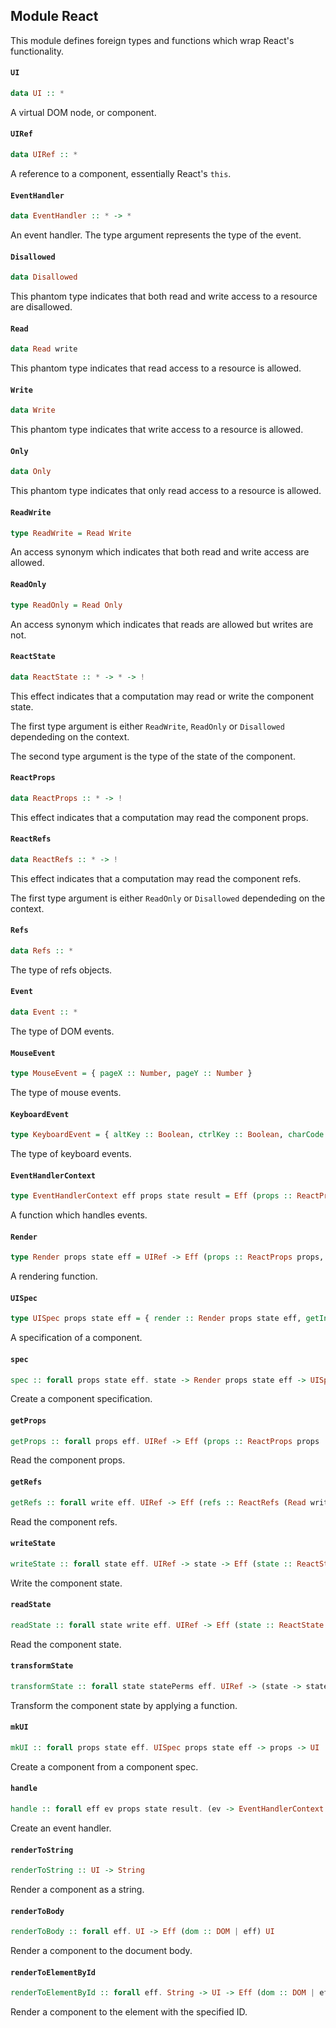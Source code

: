 ## Module React

This module defines foreign types and functions which wrap React's functionality.

#### `UI`

``` purescript
data UI :: *
```

A virtual DOM node, or component.

#### `UIRef`

``` purescript
data UIRef :: *
```

A reference to a component, essentially React's `this`.

#### `EventHandler`

``` purescript
data EventHandler :: * -> *
```

An event handler. The type argument represents the type of the event.

#### `Disallowed`

``` purescript
data Disallowed
```

This phantom type indicates that both read and write access to a resource are disallowed.

#### `Read`

``` purescript
data Read write
```

This phantom type indicates that read access to a resource is allowed.

#### `Write`

``` purescript
data Write
```

This phantom type indicates that write access to a resource is allowed.

#### `Only`

``` purescript
data Only
```

This phantom type indicates that only read access to a resource is allowed.

#### `ReadWrite`

``` purescript
type ReadWrite = Read Write
```

An access synonym which indicates that both read and write access are allowed.

#### `ReadOnly`

``` purescript
type ReadOnly = Read Only
```

An access synonym which indicates that reads are allowed but writes are not.

#### `ReactState`

``` purescript
data ReactState :: * -> * -> !
```

This effect indicates that a computation may read or write the component state.

The first type argument is either `ReadWrite`, `ReadOnly` or `Disallowed` dependeding on the context.

The second type argument is the type of the state of the component.

#### `ReactProps`

``` purescript
data ReactProps :: * -> !
```

This effect indicates that a computation may read the component props.

#### `ReactRefs`

``` purescript
data ReactRefs :: * -> !
```

This effect indicates that a computation may read the component refs.

The first type argument is either `ReadOnly` or `Disallowed` dependeding on the context.

#### `Refs`

``` purescript
data Refs :: *
```

The type of refs objects.

#### `Event`

``` purescript
data Event :: *
```

The type of DOM events.

#### `MouseEvent`

``` purescript
type MouseEvent = { pageX :: Number, pageY :: Number }
```

The type of mouse events.

#### `KeyboardEvent`

``` purescript
type KeyboardEvent = { altKey :: Boolean, ctrlKey :: Boolean, charCode :: Int, key :: String, keyCode :: Int, locale :: String, location :: Int, metaKey :: Boolean, repeat :: Boolean, shiftKey :: Boolean, which :: Int }
```

The type of keyboard events.

#### `EventHandlerContext`

``` purescript
type EventHandlerContext eff props state result = Eff (props :: ReactProps props, refs :: ReactRefs ReadOnly, state :: ReactState ReadWrite state | eff) result
```

A function which handles events.

#### `Render`

``` purescript
type Render props state eff = UIRef -> Eff (props :: ReactProps props, refs :: ReactRefs Disallowed, state :: ReactState ReadOnly state | eff) UI
```

A rendering function.

#### `UISpec`

``` purescript
type UISpec props state eff = { render :: Render props state eff, getInitialState :: UIRef -> Eff (props :: ReactProps props, state :: ReactState Disallowed state, refs :: ReactRefs Disallowed | eff) state, componentWillMount :: UIRef -> Eff (props :: ReactProps props, state :: ReactState ReadWrite state, refs :: ReactRefs Disallowed | eff) Unit, componentDidMount :: UIRef -> Eff (props :: ReactProps props, state :: ReactState ReadWrite state, refs :: ReactRefs ReadOnly | eff) Unit, componentWillReceiveProps :: UIRef -> Eff (props :: ReactProps props, state :: ReactState ReadWrite state, refs :: ReactRefs ReadOnly | eff) Unit, shouldComponentUpdate :: UIRef -> Eff (props :: ReactProps props, state :: ReactState ReadWrite state, refs :: ReactRefs ReadOnly | eff) Boolean, componentWillUpdate :: UIRef -> Eff (props :: ReactProps props, state :: ReactState ReadWrite state, refs :: ReactRefs ReadOnly | eff) Unit, componentDidUpdate :: UIRef -> Eff (props :: ReactProps props, state :: ReactState ReadOnly state, refs :: ReactRefs ReadOnly | eff) Unit, componentWillUnmount :: UIRef -> Eff (props :: ReactProps props, state :: ReactState ReadOnly state, refs :: ReactRefs ReadOnly | eff) Unit }
```

A specification of a component.

#### `spec`

``` purescript
spec :: forall props state eff. state -> Render props state eff -> UISpec props state eff
```

Create a component specification.

#### `getProps`

``` purescript
getProps :: forall props eff. UIRef -> Eff (props :: ReactProps props | eff) props
```

Read the component props.

#### `getRefs`

``` purescript
getRefs :: forall write eff. UIRef -> Eff (refs :: ReactRefs (Read write) | eff) Refs
```

Read the component refs.

#### `writeState`

``` purescript
writeState :: forall state eff. UIRef -> state -> Eff (state :: ReactState ReadWrite state | eff) state
```

Write the component state.

#### `readState`

``` purescript
readState :: forall state write eff. UIRef -> Eff (state :: ReactState (Read write) state | eff) state
```

Read the component state.

#### `transformState`

``` purescript
transformState :: forall state statePerms eff. UIRef -> (state -> state) -> Eff (state :: ReactState ReadWrite state | eff) state
```

Transform the component state by applying a function.

#### `mkUI`

``` purescript
mkUI :: forall props state eff. UISpec props state eff -> props -> UI
```

Create a component from a component spec.

#### `handle`

``` purescript
handle :: forall eff ev props state result. (ev -> EventHandlerContext eff props state result) -> EventHandler ev
```

Create an event handler.

#### `renderToString`

``` purescript
renderToString :: UI -> String
```

Render a component as a string.

#### `renderToBody`

``` purescript
renderToBody :: forall eff. UI -> Eff (dom :: DOM | eff) UI
```

Render a component to the document body.

#### `renderToElementById`

``` purescript
renderToElementById :: forall eff. String -> UI -> Eff (dom :: DOM | eff) UI
```

Render a component to the element with the specified ID.


